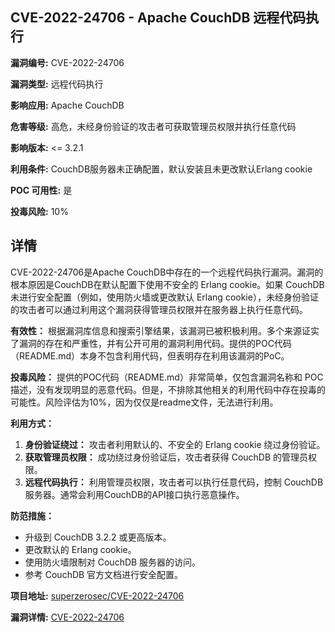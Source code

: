 ## CVE-2022-24706 - Apache CouchDB 远程代码执行

**漏洞编号:** CVE-2022-24706

**漏洞类型:** 远程代码执行

**影响应用:** Apache CouchDB

**危害等级:** 高危，未经身份验证的攻击者可获取管理员权限并执行任意代码

**影响版本:** <= 3.2.1

**利用条件:** CouchDB服务器未正确配置，默认安装且未更改默认Erlang cookie

**POC 可用性:** 是

**投毒风险:** 10%

## 详情

CVE-2022-24706是Apache CouchDB中存在的一个远程代码执行漏洞。漏洞的根本原因是CouchDB在默认配置下使用不安全的 Erlang cookie。如果 CouchDB 未进行安全配置（例如，使用防火墙或更改默认 Erlang cookie），未经身份验证的攻击者可以通过利用这个漏洞获得管理员权限并在服务器上执行任意代码。

**有效性：**
根据漏洞库信息和搜索引擎结果，该漏洞已被积极利用。多个来源证实了漏洞的存在和严重性，并有公开可用的漏洞利用代码。提供的POC代码（README.md）本身不包含利用代码，但表明存在利用该漏洞的PoC。

**投毒风险：**
提供的POC代码（README.md）非常简单，仅包含漏洞名称和 POC 描述，没有发现明显的恶意代码。但是，不排除其他相关的利用代码中存在投毒的可能性。风险评估为10%，因为仅仅是readme文件，无法进行利用。

**利用方式：**
1.  **身份验证绕过：** 攻击者利用默认的、不安全的 Erlang cookie 绕过身份验证。
2.  **获取管理员权限：** 成功绕过身份验证后，攻击者获得 CouchDB 的管理员权限。
3.  **远程代码执行：** 利用管理员权限，攻击者可以执行任意代码，控制 CouchDB 服务器。通常会利用CouchDB的API接口执行恶意操作。

**防范措施：**
*   升级到 CouchDB 3.2.2 或更高版本。
*   更改默认的 Erlang cookie。
*   使用防火墙限制对 CouchDB 服务器的访问。
*   参考 CouchDB 官方文档进行安全配置。

**项目地址:** [superzerosec/CVE-2022-24706](https://github.com/superzerosec/CVE-2022-24706)

**漏洞详情:** [CVE-2022-24706](https://nvd.nist.gov/vuln/detail/CVE-2022-24706)